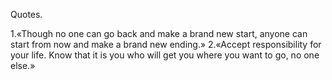 Quotes.

1.«Though no one can go back and make a brand new start, anyone can start from now and make a brand new ending.»
2.«Accept responsibility for your life. Know that it is you who will get you where you want to go, no one else.»